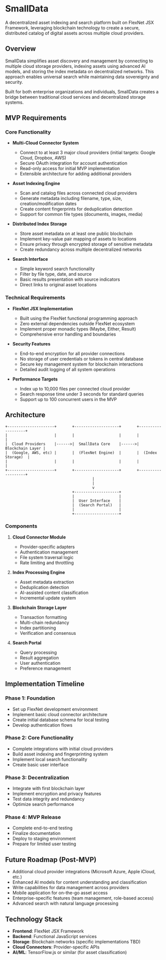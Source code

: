 # SmallData

A decentralized asset indexing and search platform built on FlexNet JSX Framework, leveraging blockchain technology to create a secure, distributed catalog of digital assets across multiple cloud providers.

## Overview

SmallData simplifies asset discovery and management by connecting to multiple cloud storage providers, indexing assets using advanced AI models, and storing the index metadata on decentralized networks. This approach enables universal search while maintaining data sovereignty and security.

Built for both enterprise organizations and individuals, SmallData creates a bridge between traditional cloud services and decentralized storage systems.

## MVP Requirements

### Core Functionality

- **Multi-Cloud Connector System**
  - Connect to at least 3 major cloud providers (initial targets: Google Cloud, Dropbox, AWS)
  - Secure OAuth integration for account authentication
  - Read-only access for initial MVP implementation
  - Extensible architecture for adding additional providers

- **Asset Indexing Engine**
  - Scan and catalog files across connected cloud providers
  - Generate metadata including filename, type, size, creation/modification dates
  - Create content fingerprints for deduplication detection
  - Support for common file types (documents, images, media)

- **Distributed Index Storage**
  - Store asset metadata on at least one public blockchain
  - Implement key-value pair mapping of assets to locations
  - Ensure privacy through encrypted storage of sensitive metadata
  - Create redundancy across multiple decentralized networks

- **Search Interface**
  - Simple keyword search functionality
  - Filter by file type, date, and source
  - Basic results presentation with source indicators
  - Direct links to original asset locations

### Technical Requirements

- **FlexNet JSX Implementation**
  - Built using the FlexNet functional programming approach
  - Zero external dependencies outside FlexNet ecosystem
  - Implement proper monadic types (Maybe, Either, Result)
  - Comprehensive error handling and boundaries

- **Security Features**
  - End-to-end encryption for all provider connections
  - No storage of user credentials or tokens in central database
  - Secure key management system for blockchain interactions
  - Detailed audit logging of all system operations

- **Performance Targets**
  - Index up to 10,000 files per connected cloud provider
  - Search response time under 3 seconds for standard queries
  - Support up to 100 concurrent users in the MVP

## Architecture

```
+---------------------+       +--------------------+       +-------------------+
|                     |       |                    |       |                   |
|  Cloud Providers    |------>|  SmallData Core    |------>|  Blockchain Layer |
|  (Google, AWS, etc) |       |  (FlexNet Engine)  |       |  (Index Storage)  |
|                     |       |                    |       |                   |
+---------------------+       +--------------------+       +-------------------+
                                       |
                                       |
                                       v
                              +--------------------+
                              |                    |
                              |  User Interface    |
                              |  (Search Portal)   |
                              |                    |
                              +--------------------+
```

### Components

1. **Cloud Connector Module**
   - Provider-specific adapters
   - Authentication management
   - File system traversal logic
   - Rate limiting and throttling

2. **Index Processing Engine**
   - Asset metadata extraction
   - Deduplication detection
   - AI-assisted content classification
   - Incremental update system

3. **Blockchain Storage Layer**
   - Transaction formatting
   - Multi-chain redundancy
   - Index partitioning
   - Verification and consensus

4. **Search Portal**
   - Query processing
   - Result aggregation
   - User authentication
   - Preference management

## Implementation Timeline

### Phase 1: Foundation
- Set up FlexNet development environment
- Implement basic cloud connector architecture
- Create initial database schema for local testing
- Develop authentication flows

### Phase 2: Core Functionality
- Complete integrations with initial cloud providers
- Build asset indexing and fingerprinting system
- Implement local search functionality
- Create basic user interface

### Phase 3: Decentralization
- Integrate with first blockchain layer
- Implement encryption and privacy features
- Test data integrity and redundancy
- Optimize search performance

### Phase 4: MVP Release
- Complete end-to-end testing
- Finalize documentation
- Deploy to staging environment
- Prepare for limited user testing

## Future Roadmap (Post-MVP)

- Additional cloud provider integrations (Microsoft Azure, Apple iCloud, etc.)
- Enhanced AI models for content understanding and classification
- Write capabilities for data management across providers
- Mobile application for on-the-go asset access
- Enterprise-specific features (team management, role-based access)
- Advanced search with natural language processing

## Technology Stack

- **Frontend**: FlexNet JSX Framework
- **Backend**: Functional JavaScript services
- **Storage**: Blockchain networks (specific implementations TBD)
- **Cloud Connectors**: Provider-specific APIs
- **AI/ML**: TensorFlow.js or similar (for asset classification)